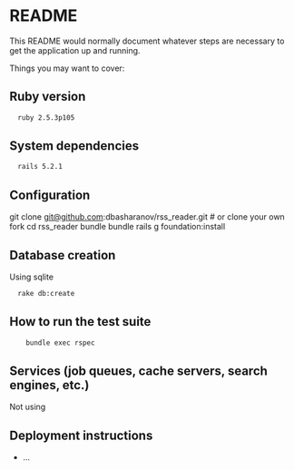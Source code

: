 # README

This README would normally document whatever steps are necessary to get the
application up and running.

Things you may want to cover:

## Ruby version
```sh
  ruby 2.5.3p105
```


## System dependencies
```sh
  rails 5.2.1
```
## Configuration
  git clone git@github.com:dbasharanov/rss_reader.git # or clone your own fork
  cd rss_reader
  bundle
  bundle rails g foundation:install


## Database creation
Using sqlite
```sh
  rake db:create
```

## How to run the test suite
```sh
    bundle exec rspec
```
## Services (job queues, cache servers, search engines, etc.)
Not using

## Deployment instructions

* ...
